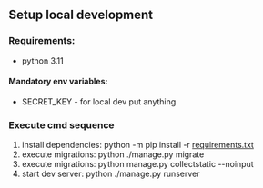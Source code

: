 ## Setup local development

### Requirements:

* python 3.11

#### Mandatory env variables:

* SECRET_KEY - for local dev put anything

### Execute cmd sequence

1. install dependencies: python -m pip install -r [requirements.txt](requirements.txt)
2. execute migrations: python ./manage.py migrate
3. execute migrations: python manage.py collectstatic --noinput
4. start dev server: python ./manage.py runserver
